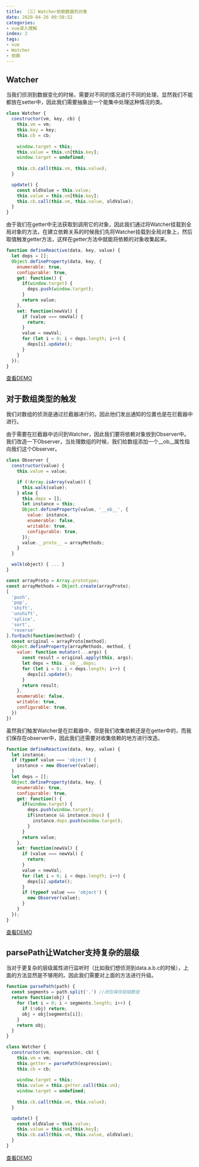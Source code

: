 ```yaml
---
title: （三）Watcher依赖数据的对象
date: 2020-04-26 09:58:52
categories:
- vue深入理解
index: 2
tags:
- vue
- Watcher
- 依赖
---
```

## Watcher
当我们侦测到数据变化的时候，需要对不同的情况进行不同的处理，显然我们不能都放在setter中，因此我们需要抽象出一个能集中处理这种情况的类。
``` javascript
class Watcher {
  constructor(vm, key, cb) {
    this.vm = vm;
    this.key = key;
    this.cb = cb;
    
    window.target = this;
    this.value = this.vm[this.key];
    window.target = undefined;
    
    this.cb.call(this.vm, this.value);
  }

  update() {
    const oldValue = this.value;
    this.value = this.vm[this.key];
    this.cb.call(this.vm, this.value, oldValue);
  }
}
```
由于我们在getter中无法获取到调用它的对象，因此我们通过将Watcher挂载到全局对象的方法，在建立依赖关系的时候我们先将Watcher挂载到全局对象上，然后取值触发getter方法，这样在getter方法中就能将依赖的对象收集起来。
``` javascript
function defineReactive(data, key, value) {
  let deps = [];
  Object.defineProperty(data, key, {
    enumerable: true,
    configurable: true,
    get: function() {
      if(window.target) {
        deps.push(window.target);
      }
      return value;
    },
    set: function(newVal) {
      if (value === newVal) {
        return;
      }
      value = newVal;
      for (let i = 0; i < deps.length; i++) {
        deps[i].update();
      }
    }
  });
}
```
[查看DEMO](/demo/vue%E6%B7%B1%E5%85%A5%E7%90%86%E8%A7%A3/Watcher%E4%BE%9D%E8%B5%96%E6%95%B0%E6%8D%AE%E7%9A%84%E5%AF%B9%E8%B1%A11.html)

## 对于数组类型的触发

我们对数组的侦测是通过拦截器进行的，因此他们发出通知的位置也是在拦截器中进行。

由于需要在拦截器中访问到Watcher，因此我们要将依赖对象放到Observer中。我们改造一下Observer，当处理数组的时候，我们给数组添加一个\__ob__属性指向我们这个Observer。

``` javascript
class Observer {
  constructor(value) {
    this.value = value;

    if (!Array.isArray(value)) {
      this.walk(value);
    } else {
      this.deps = [];
      let instance = this;
      Object.defineProperty(value, '__ob__', {
        value: instance,
        enumerable: false,
        writable: true,
        configurable: true,
      });
      value.__proto__ = arrayMethods;
    }
  }

  walk(object) { ... }
}

const arrayProto = Array.prototype;
const arrayMethods = Object.create(arrayProto);
[
  'push',
  'pop',
  'shift',
  'unshift',
  'splice',
  'sort',
  'reverse'
].forEach(function(method) {
  const original = arrayProto[method];
  Object.defineProperty(arrayMethods, method, {
    value: function mutator(...args) {
      const result = original.apply(this, args);
      let deps = this.__ob__.deps;
      for (let i = 0; i < deps.length; i++) {
        deps[i].update();
      }
      return result;
    },
    enumerable: false,
    writable: true,
    configurable: true,
  })
})
```
虽然我们触发Watcher是在拦截器中，但是我们收集依赖还是在getter中的，而我们保存在observer中，因此我们还需要对收集依赖的地方进行改造。
``` javascript
function defineReactive(data, key, value) {
  let instance;
  if (typeof value === 'object') {
    instance = new Observer(value);
  }
  let deps = [];
  Object.defineProperty(data, key, {
    enumerable: true,
    configurable: true,
    get: function() {
      if(window.target) {
        deps.push(window.target);
        if(instance && instance.deps) {
          instance.deps.push(window.target);
        }
      }
      return value;
    },
    set: function(newVal) {
      if (value === newVal) {
        return;
      }
      value = newVal;
      for (let i = 0; i < deps.length; i++) {
        deps[i].update();
      }
      if (typeof value === 'object') {
        new Observer(value);
      }
    }
  });
}
```
[查看DEMO](/demo/vue%E6%B7%B1%E5%85%A5%E7%90%86%E8%A7%A3/Watcher%E4%BE%9D%E8%B5%96%E6%95%B0%E6%8D%AE%E7%9A%84%E5%AF%B9%E8%B1%A12.html)

## parsePath让Watcher支持复杂的层级
当对于更复杂的层级属性进行监听时（比如我们想侦测到data.a.b.c的时候），上面的方法显然是不够用的。因此我们需要对上面的方法进行升级。
``` javascript
function parsePath(path) {
  const segments = path.split('.') //闭包保存层级数组
  return function(obj) {
    for (let i = 0; i < segments.length; i++) {
      if (!obj) return;
      obj = obj[segments[i]];
    }
    return obj;
  }
}

class Watcher {
  constructor(vm, expression, cb) {
    this.vm = vm;
    this.getter = parsePath(expression);
    this.cb = cb;
    
    window.target = this;
    this.value = this.getter.call(this.vm);
    window.target = undefined;
    
    this.cb.call(this.vm, this.value);
  }

  update() {
    const oldValue = this.value;
    this.value = this.vm[this.key];
    this.cb.call(this.vm, this.value, oldValue);
  }
}
```
[查看DEMO](/demo/vue%E6%B7%B1%E5%85%A5%E7%90%86%E8%A7%A3/Watcher%E4%BE%9D%E8%B5%96%E6%95%B0%E6%8D%AE%E7%9A%84%E5%AF%B9%E8%B1%A13.html)
